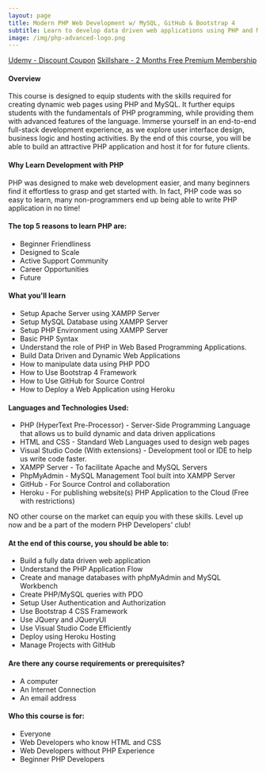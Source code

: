 ```yaml
---
layout: page
title: Modern PHP Web Development w/ MySQL, GitHub & Bootstrap 4
subtitle: Learn to develop data driven web applications using PHP and MySQL, manage them with GitHub and deploy to Heroku
image: /img/php-advanced-logo.png
---
```


<div class="text-center">
    <a href="http://bit.ly/2Y037Mb" target="_blank" class="btn std-btn btn-xlg btn-common">Udemy - Discount Coupon</a>
    <a href="https://skl.sh/3897t8m" target="_blank" class="btn std-btn btn-xlg btn-common">Skillshare - 2 Months Free Premium Membership</a>
</div>

#### Overview
<p class="lead">
This course is designed to equip students with the skills required for creating dynamic web pages using PHP and MySQL. It further equips students with the fundamentals of PHP programming, while providing them with advanced features of the language. Immerse yourself in an end-to-end full-stack development experience, as we explore user interface design, business logic and hosting activities. By the end of this course, you will be able to build an attractive PHP application and host it for for future clients. 
</p>

#### Why Learn Development with PHP 
<p class="lead">
PHP was designed to make web development easier, and many beginners find it effortless to grasp and get started with. In fact, PHP code was so easy to learn, many non-programmers end up being able to write PHP application in no time! 
</p>

#### The top 5 reasons to learn PHP are:
- Beginner Friendliness
- Designed to Scale
- Active Support Community 
- Career Opportunities
- Future 

#### What you'll learn
- Setup Apache Server using XAMPP Server
- Setup MySQL Database using XAMPP Server
- Setup PHP Environment using XAMPP Server
- Basic PHP Syntax
- Understand the role of PHP in Web Based Programming Applications.
- Build Data Driven and Dynamic Web Applications
- How to manipulate data using PHP PDO
- How to Use Bootstrap 4 Framework
- How to Use GitHub for Source Control
- How to Deploy a Web Application using Heroku

#### Languages and Technologies Used:
- PHP (HyperText Pre-Processor) - Server-Side Programming Language that allows us to build dynamic and data driven applications
- HTML and CSS - Standard Web Languages used to design web pages
- Visual Studio Code (With extensions) - Development tool or IDE to help us write code faster.
- XAMPP Server - To facilitate Apache and MySQL Servers
- PhpMyAdmin - MySQL Management Tool built into XAMPP Server
- GitHub - For Source Control and collaboration
- Heroku - For publishing website(s) PHP Application to the Cloud (Free with restrictions)

<p class="lead">
NO other course on the market can equip you with these skills. Level up now and be a part of the modern PHP Developers' club!
</p>

#### At the end of this course, you should be able to:
- Build a fully data driven web application
- Understand the PHP Application Flow 
- Create and manage databases with phpMyAdmin and MySQL Workbench
- Create PHP/MySQL queries with PDO
- Setup User Authentication and Authorization
- Use Bootstrap 4 CSS Framework
- Use JQuery and JQueryUI
- Use Visual Studio Code Efficiently
- Deploy using Heroku Hosting
- Manage Projects with GitHub

#### Are there any course requirements or prerequisites?
- A computer
- An Internet Connection
- An email address

#### Who this course is for:
- Everyone
- Web Developers who know HTML and CSS
- Web Developers without PHP Experience
- Beginner PHP Developers

